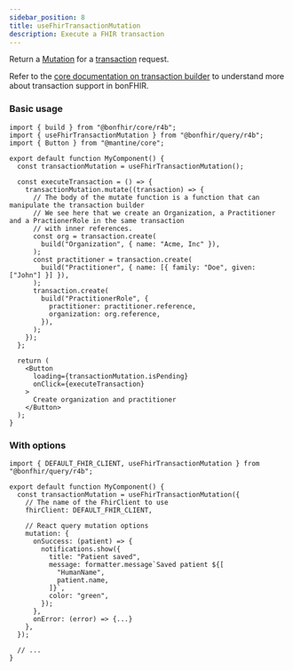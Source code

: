 ```yaml
---
sidebar_position: 8
title: useFhirTransactionMutation
description: Execute a FHIR transaction
---
```


Return a [Mutation](https://tanstack.com/query/latest/docs/react/guides/mutations) for a
[transaction](https://hl7.org/fhir/http.html#transaction) request.

Refer to the [core documentation on transaction builder](/packages/core/fhir-client#batchtransaction-builder) to understand
more about transaction support in bonFHIR.

### Basic usage

```tsx
import { build } from "@bonfhir/core/r4b";
import { useFhirTransactionMutation } from "@bonfhir/query/r4b";
import { Button } from "@mantine/core";

export default function MyComponent() {
  const transactionMutation = useFhirTransactionMutation();

  const executeTransaction = () => {
    transactionMutation.mutate((transaction) => {
      // The body of the mutate function is a function that can manipulate the transaction builder
      // We see here that we create an Organization, a Practitioner and a PractionerRole in the same transaction
      // with inner references.
      const org = transaction.create(
        build("Organization", { name: "Acme, Inc" }),
      );
      const practitioner = transaction.create(
        build("Practitioner", { name: [{ family: "Doe", given: ["John"] }] }),
      );
      transaction.create(
        build("PractitionerRole", {
          practitioner: practitioner.reference,
          organization: org.reference,
        }),
      );
    });
  };

  return (
    <Button
      loading={transactionMutation.isPending}
      onClick={executeTransaction}
    >
      Create organization and practitioner
    </Button>
  );
}
```

### With options

```tsx
import { DEFAULT_FHIR_CLIENT, useFhirTransactionMutation } from "@bonfhir/query/r4b";

export default function MyComponent() {
  const transactionMutation = useFhirTransactionMutation({
    // The name of the FhirClient to use
    fhirClient: DEFAULT_FHIR_CLIENT,

    // React query mutation options
    mutation: {
      onSuccess: (patient) => {
        notifications.show({
          title: "Patient saved",
          message: formatter.message`Saved patient ${[
            "HumanName",
            patient.name,
          ]}`,
          color: "green",
        });
      },
      onError: (error) => {...}
    },
  });

  // ...
}
```
